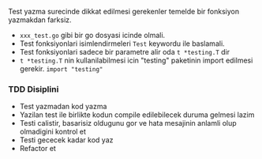 


Test yazma surecinde dikkat edilmesi gerekenler temelde bir fonksiyon yazmakdan farksiz.

- `xxx_test.go` gibi bir go dosyasi icinde olmali.
- Test fonksiyonlari isimlendirmeleri `Test` keywordu ile baslamali.
- Test fonksiyonlari sadece bir parametre alir oda `t *testing.T` dir
- `t *testing.T` nin kullanilabilmesi icin "testing" paketinin import edilmesi gerekir. `import "testing"`

### TDD Disiplini

- Test yazmadan kod yazma
- Yazilan test ile birlikte kodun compile edilebilecek duruma gelmesi lazim
- Testi calistir, basarisiz oldugunu gor ve hata mesajinin anlamli olup olmadigini kontrol et
- Testi gececek kadar kod yaz
- Refactor et

